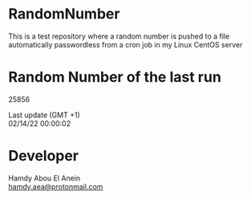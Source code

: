 # RandomNumber    
This is a test repository where a random number is pushed to a file automatically passwordless from a cron job in my Linux CentOS server    
# Random Number of the last run   
25856
      
Last update (GMT +1)    
02/14/22 00:00:02
# Developer    
Hamdy Abou El Anein   
hamdy.aea@protonmail.com
